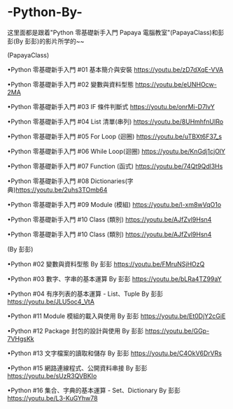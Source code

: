 # -Python-By-
这里面都是跟着"Python 零基礎新手入門 Papaya 電腦教室"(PapayaClass)和彭彭(By 彭彭)的影片所学的~~

(PapayaClass)

•Python 零基礎新手入門 #01 基本簡介與安裝    https://youtu.be/zD7dXqE-VVA

•Python 零基礎新手入門 #02 變數與資料型態    https://youtu.be/eUNHOcw-2MA

•Python 零基礎新手入門 #03 IF 條件判斷式     https://youtu.be/onrMi-D7lvY

•Python 零基礎新手入門 #04 List 清單(串列)   https://youtu.be/8UHmhfnUIRo

•Python 零基礎新手入門 #05 For Loop (迴圈)   https://youtu.be/uTBXt6F37_s

•Python 零基礎新手入門 #06 While Loop(迴圈)  https://youtu.be/KnGdj1cjOlY

•Python 零基礎新手入門 #07 Function (函式)   https://youtu.be/74Qt9Qdl3Hs

•Python 零基礎新手入門 #08 Dictionaries(字典)https://youtu.be/2uhs3TOmb64

•Python 零基礎新手入門 #09 Module (模組)     https://youtu.be/I-xm8wVqO1o

•Python 零基礎新手入門 #10 Class (類別)      https://youtu.be/AJfZvl9Hsn4

•Python 零基礎新手入門 #10 Class (類別)      https://youtu.be/AJfZvl9Hsn4

(By 彭彭)
 
•Python #02 變數與資料型態 By 彭彭                        https://youtu.be/FMruNSjHOzQ

•Python #03 數字、字串的基本運算 By 彭彭                   https://youtu.be/bLRa4TZ99aY

•Python #04 有序列表的基本運算 - List、Tuple By 彭彭       https://youtu.be/JLU5oc4_VtA

•Python #11 Module 模組的載入與使用 By 彭彭                https://youtu.be/Et0DjY2cGiE

•Python #12 Package 封包的設計與使用 By 彭彭               https://youtu.be/GGp-7VHgsKk

•Python #13 文字檔案的讀取和儲存 By 彭彭                   https://youtu.be/C4OkV6DrVRs

•Python #15 網路連線程式、公開資料串接 By 彭彭              https://youtu.be/sUzR3QVBKIo

•Python #16 集合、字典的基本運算 - Set、Dictionary By 彭彭 https://youtu.be/L3-KuGYhw78
